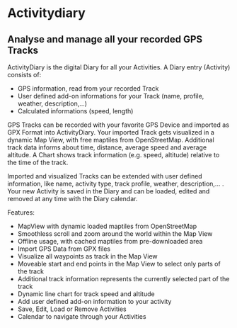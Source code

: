 # Activitydiary
## Analyse and manage all your recorded GPS Tracks

ActivityDiary is the digital Diary for all your Activities.
A Diary entry (Activity) consists of:

  * GPS information, read from your recorded Track
  * User defined add-on informations for your Track (name, profile, weather, description,...)
  * Calculated informations (speed, length)

GPS Tracks can be recorded with your favorite GPS Device and imported as GPX Format into ActivityDiary. 
Your imported Track gets visualized in a dynamic Map View, with free maptiles from OpenStreetMap. 
Additional track data informs about time, distance, average speed and average altitude. 
A Chart shows track information (e.g. speed, altitude) relative to the time of the track.

Imported and visualized Tracks can be extended with user defined information, like name, activity type, track profile, weather, description,... .
Your new Activity is saved in the Diary and can be loaded, edited and removed at any time with the Diary calendar. 

Features:

*  MapView with dynamic loaded maptiles from OpenStreetMap
*  Smoothless scroll and zoom around the world within the Map View
*  Offline usage, with cached maptiles from pre-downloaded area
*  Import GPS Data from GPX files
*  Visualize all waypoints as track in the Map View
*  Moveable start and end points in the Map View to select only parts of the track
*  Additional track information represents the currently selected part of the track
*  Dynamic line chart for track speed and altitude
*  Add user defined add-on information to your activity
*  Save, Edit, Load or Remove Activities
*  Calendar to navigate through your Activities

